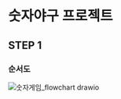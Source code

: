 # 숫자야구 프로젝트 

## STEP 1

### 순서도
![숫자게임_flowchart drawio](https://user-images.githubusercontent.com/50446512/153154023-c144b0a7-0c97-4240-bff1-347b7b5d4871.png)


